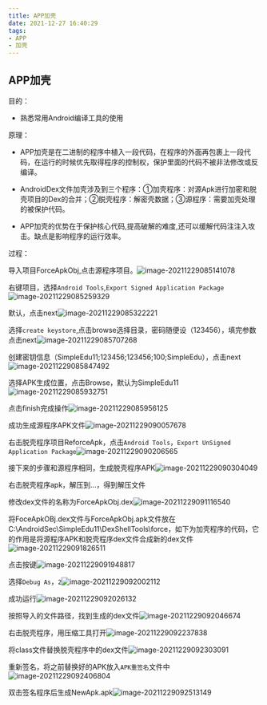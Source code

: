 ```yaml
---
title: APP加壳
date: 2021-12-27 16:40:29
tags: 
- APP 
- 加壳
---
```

## APP加壳
目的：
* 熟悉常用Android编译工具的使用

原理：
* APP加壳是在二进制的程序中植入一段代码，在程序的外面再包裹上一段代码，在运行的时候优先取得程序的控制权，保护里面的代码不被非法修改或反编译。

* AndroidDex文件加壳涉及到三个程序：①加壳程序：对源Apk进行加密和脱壳项目的Dex的合并；②脱壳程序：解密壳数据；③源程序：需要加壳处理的被保护代码。

* APP加壳的优势在于保护核心代码,提高破解的难度,还可以缓解代码注注入攻击。缺点是影响程序的运行效率。

过程：

导入项目ForceApkObj,点击源程序项目。![image-20211229085141078](https://gitee.com/oxchang/img-host/raw/master/APP%E5%8A%A0%E5%A3%B3/image-20211229085141078.png)

右键项目，选择`Android Tools`,`Export Signed Application Package`![image-20211229085259329](https://gitee.com/oxchang/img-host/raw/master/APP%E5%8A%A0%E5%A3%B3/image-20211229085259329.png)

默认，点击next![image-20211229085322221](https://gitee.com/oxchang/img-host/raw/master/APP%E5%8A%A0%E5%A3%B3/image-20211229085322221.png)

选择`create keystore`,点击browse选择目录，密码随便设（123456），填完参数点击next![image-20211229085707268](https://gitee.com/oxchang/img-host/raw/master/APP%E5%8A%A0%E5%A3%B3/image-20211229085707268.png)

创建密钥信息（SimpleEdu11;123456;123456;100;SimpleEdu），点击next![image-20211229085847492](https://gitee.com/oxchang/img-host/raw/master/APP%E5%8A%A0%E5%A3%B3/image-20211229085847492.png)

选择APK生成位置，点击Browse，默认为SimpleEdu11![image-20211229085932751](https://gitee.com/oxchang/img-host/raw/master/APP%E5%8A%A0%E5%A3%B3/image-20211229085932751.png)

点击finish完成操作![image-20211229085956125](https://gitee.com/oxchang/img-host/raw/master/APP%E5%8A%A0%E5%A3%B3/image-20211229085956125.png)

成功生成源程序APK文件![image-20211229090057678](https://gitee.com/oxchang/img-host/raw/master/APP%E5%8A%A0%E5%A3%B3/image-20211229090057678.png)

右击脱壳程序项目ReforceApk，点击`Android Tools`，`Export UnSigned Application Package`![image-20211229090206565](https://gitee.com/oxchang/img-host/raw/master/APP%E5%8A%A0%E5%A3%B3/image-20211229090206565.png)

接下来的步骤和源程序相同，生成脱壳程序APK![image-20211229090304049](https://gitee.com/oxchang/img-host/raw/master/APP%E5%8A%A0%E5%A3%B3/image-20211229090304049.png)

右击脱壳程序apk，解压到…，得到解压文件

修改dex文件的名称为ForceApkObj.dex![image-20211229091116540](https://gitee.com/oxchang/img-host/raw/master/APP%E5%8A%A0%E5%A3%B3/image-20211229091116540.png)

将FoceApkOBj.dex文件与ForceApkObj.apk文件放在C:\AndroidSec\SimpleEdu11\DexShellTools\force，如下为加壳程序的代码，它的作用是将源程序APK和脱壳程序dex文件合成新的dex文件![image-20211229091826511](https://gitee.com/oxchang/img-host/raw/master/APP%E5%8A%A0%E5%A3%B3/image-20211229091826511.png)

点击按键![image-20211229091948817](https://gitee.com/oxchang/img-host/raw/master/APP%E5%8A%A0%E5%A3%B3/image-20211229091948817.png)

选择`Debug As`，`2`![image-20211229092002112](https://gitee.com/oxchang/img-host/raw/master/APP%E5%8A%A0%E5%A3%B3/image-20211229092002112.png)

成功运行![image-20211229092026132](https://gitee.com/oxchang/img-host/raw/master/APP%E5%8A%A0%E5%A3%B3/image-20211229092026132.png)

按照导入的文件路径，找到生成的dex文件![image-20211229092046674](https://gitee.com/oxchang/img-host/raw/master/APP%E5%8A%A0%E5%A3%B3/image-20211229092046674.png)

右击脱壳程序，用压缩工具打开![image-20211229092237838](https://gitee.com/oxchang/img-host/raw/master/APP%E5%8A%A0%E5%A3%B3/image-20211229092237838.png)

将class文件替换脱壳程序中的dex文件![image-20211229092303091](https://gitee.com/oxchang/img-host/raw/master/APP%E5%8A%A0%E5%A3%B3/image-20211229092303091.png)

重新签名，将之前替换好的APK放入`APK重签名`文件中![image-20211229092406804](https://gitee.com/oxchang/img-host/raw/master/APP%E5%8A%A0%E5%A3%B3/image-20211229092406804.png)

双击签名程序后生成NewApk.apk![image-20211229092513149](https://gitee.com/oxchang/img-host/raw/master/APP%E5%8A%A0%E5%A3%B3/image-20211229092513149.png)

